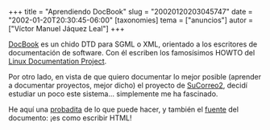 +++
title = "Aprendiendo DocBook"
slug = "20020120203045747"
date = "2002-01-20T20:30:45-06:00"
[taxonomies]
tema = ["anuncios"]
autor = ["Víctor Manuel Jáquez Leal"]
+++

[DocBook](http://www.docbook.org) es un chido DTD para SGML o XML,
orientado a los escritores de documentación de software. Con él escriben
los famosísimos HOWTO del [Linux Documentation
Project](http://www.linuxdoc.org).

Por otro lado, en vista de que quiero documentar lo mejor posible
(aprender a documentar proyectos, mejor dicho) el proyecto de
[SuCorreo2](http://red.coral.com.mx/ceyusa/projects/sucorreo2/), decidí
estudiar un poco este sistema... simplemente me ha fascinado.

He aquí una
[probadita](http://red.coral.com.mx/ceyusa/projects/sucorreo2/howto/) de
lo que puede hacer, y también el
[fuente](http://red.coral.com.mx/ceyusa/projects/sucorreo2/howto/sucorreo2-HOWTO.sgml)
del documento: ¡es como escribir HTML!
